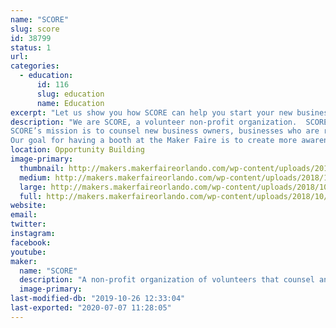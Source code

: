 ```yaml
---
name: "SCORE"
slug: score
id: 38799
status: 1
url: 
categories:
  - education:
      id: 116
      slug: education
      name: Education
excerpt: "Let us show you how SCORE can help you start your new business or grow your existing business...FREE!"
description: "We are SCORE, a volunteer non-profit organization.  SCORE was founded as the Service Corps of Retired Executives.  We are now known just by the acronym SCORE.
SCORE’s mission is to counsel new business owners, businesses who are ready to grow and businesses who are floundering and need help righting the ship.  We also offer a series of seminars on how to run a business to help train new business owners and those who are still in the start-up phase.  SCORE is one of the best kept secrets in town…and the best part is our counseling is FREE!  We do charge a nominal fee for our seminars.  Our offices are located at the NEC center in Fashion Square on East Colonial.
Our goal for having a booth at the Maker Faire is to create more awareness about SCORE in the general public in the Orlando area."
location: Opportunity Building
image-primary:
  thumbnail: http://makers.makerfaireorlando.com/wp-content/uploads/2018/10/Booth-table2-1-150x150.jpg
  medium: http://makers.makerfaireorlando.com/wp-content/uploads/2018/10/Booth-table2-1-300x169.jpg
  large: http://makers.makerfaireorlando.com/wp-content/uploads/2018/10/Booth-table2-1-1024x576.jpg
  full: http://makers.makerfaireorlando.com/wp-content/uploads/2018/10/Booth-table2-1.jpg
website: 
email: 
twitter: 
instagram: 
facebook: 
youtube: 
maker:
  name: "SCORE"
  description: "A non-profit organization of volunteers that counsel and mentor people who want to start a business, are already in business and want to grow or people who are already in business and are floundering and need help righting the ship."
  image-primary: 
last-modified-db: "2019-10-26 12:33:04"
last-exported: "2020-07-07 11:28:05"
---
```

